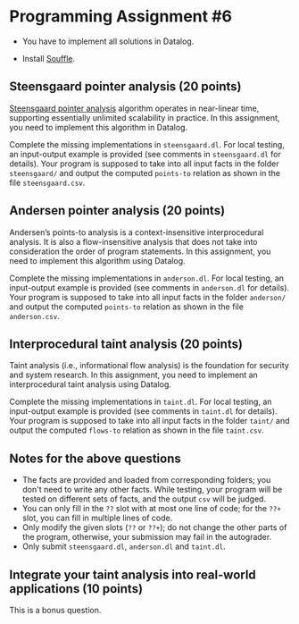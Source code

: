 # Programming Assignment #6

-  You have to implement all solutions in Datalog. 

- Install [Souffle](https://souffle-lang.github.io/install).

## Steensgaard pointer analysis (20 points)

[Steensgaard pointer analysis](https://dl.acm.org/doi/10.1145/237721.237727) algorithm operates in near-linear time, supporting essentially unlimited scalability in practice. In this assignment, you need to implement this algorithm in Datalog.

Complete the missing implementations in `steensgaard.dl`. For local testing, an input-output example is provided (see comments in `steensgaard.dl` for details). Your program is supposed to take into all input facts in the folder `steensgaard/` and output the computed `points-to` relation as shown in the file `steensgaard.csv`.

## Andersen pointer analysis (20 points)

Andersen’s points-to analysis is a context-insensitive interprocedural analysis. It is also a flow-insensitive analysis that does not take into consideration the order of program statements. In this assignment, you need to implement this algorithm using Datalog.

Complete the missing implementations in `anderson.dl`. For local testing, an input-output example is provided (see comments in `anderson.dl` for details). Your program is supposed to take into all input facts in the folder `anderson/` and output the computed `points-to` relation as shown in the file `anderson.csv`.

## Interprocedural taint analysis (20 points)

Taint analysis (i.e., informational flow analysis) is the foundation for security and system research. In this assignment, you need to implement an interprocedural taint analysis using Datalog.

Complete the missing implementations in `taint.dl`. For local testing, an input-output example is provided (see comments in `taint.dl` for details). Your program is supposed to take into all input facts in the folder `taint/` and output the computed `flows-to` relation as shown in the file `taint.csv`.

## Notes for the above questions

- The facts are provided and loaded from corresponding folders; you don't need to write any other facts. While testing, your program will be tested on different sets of facts, and the output `csv` will be judged.
- You can only fill in the `??` slot with at most one line of code; for the `??+` slot, you can fill in multiple lines of code.
- Only modify the given slots (`??` or `??+`); do not change the other parts of the program, otherwise, your submission may fail in the autograder.
- Only submit `steensgaard.dl`, `anderson.dl` and `taint.dl`.


## Integrate your taint analysis into real-world applications  (10 points)

This is a bonus question.





